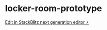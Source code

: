 # locker-room-prototype

[Edit in StackBlitz next generation editor ⚡️](https://stackblitz.com/~/github.com/jonathanwillisdesign/locker-room-prototype)